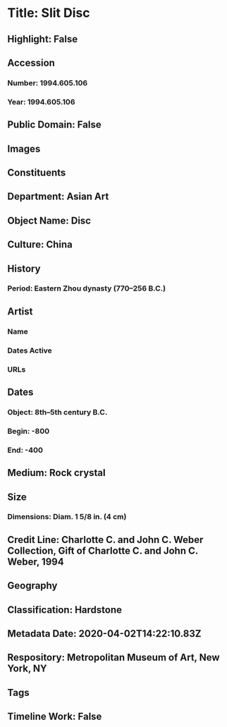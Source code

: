 # Title: Slit Disc
## Highlight: False
## Accession
### Number: 1994.605.106
### Year: 1994.605.106
## Public Domain: False
## Images
## Constituents
## Department: Asian Art
## Object Name: Disc
## Culture: China
## History
### Period: Eastern Zhou dynasty (770–256 B.C.)
## Artist
### Name
### Dates Active
### URLs
## Dates
### Object: 8th–5th century B.C.
### Begin: -800
### End: -400
## Medium: Rock crystal
## Size
### Dimensions: Diam. 1 5/8 in. (4 cm)
## Credit Line: Charlotte C. and John C. Weber Collection, Gift of Charlotte C. and John C. Weber, 1994
## Geography
## Classification: Hardstone
## Metadata Date: 2020-04-02T14:22:10.83Z
## Respository: Metropolitan Museum of Art, New York, NY
## Tags
## Timeline Work: False